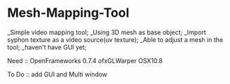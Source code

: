Mesh-Mapping-Tool
=================
_Simple video mapping tool;
_Using 3D mesh as base object;
_Import syphon texture as a video source(uv texture);
_Able to adjust a mesh in the tool;
_haven't have GUI yet;

Need ::
OpenFrameworks 0.7.4
ofxGLWarper
OSX10.8

To Do ::
add GUI and Multi window
